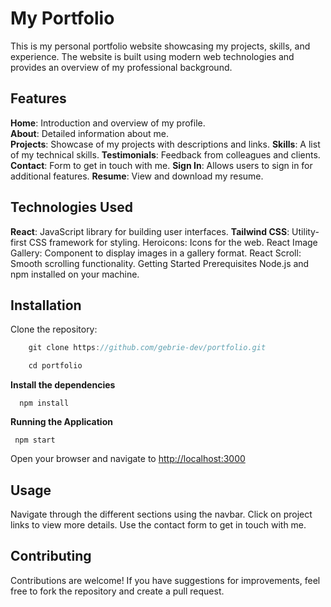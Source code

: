 # My Portfolio
This is my personal portfolio website showcasing my projects, skills, and experience.
The website is built using modern web technologies and provides an overview of my professional background.

## Features
**Home**: Introduction and overview of my profile.<br>
**About**: Detailed information about me.<br>
**Projects**: Showcase of my projects with descriptions and links.
**Skills**: A list of my technical skills.
**Testimonials**: Feedback from colleagues and clients.
**Contact**: Form to get in touch with me.
**Sign In**: Allows users to sign in for additional features.
**Resume**: View and download my resume.
## Technologies Used
**React**: JavaScript library for building user interfaces.
**Tailwind CSS**: Utility-first CSS framework for styling.
Heroicons: Icons for the web.
React Image Gallery: Component to display images in a gallery format.
React Scroll: Smooth scrolling functionality.
Getting Started
Prerequisites
Node.js and npm installed on your machine.
## Installation
Clone the repository:


```javascript
    git clone https://github.com/gebrie-dev/portfolio.git
```
```javascript
    cd portfolio
```
**Install the dependencies**
```
  npm install
```
**Running the Application**
```
 npm start
```
Open your browser and navigate to [http://localhost:3000](http://localhost:3000)

## Usage
Navigate through the different sections using the navbar.
Click on project links to view more details.
Use the contact form to get in touch with me.
## Contributing
Contributions are welcome! If you have suggestions for improvements,
feel free to fork the repository and create a pull request.




